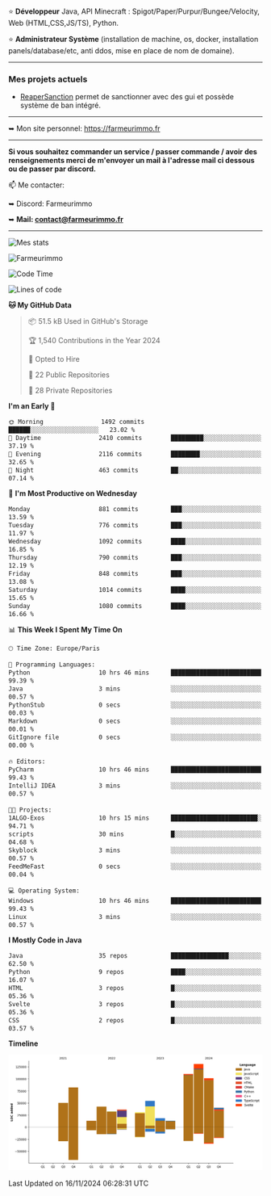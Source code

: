 ⭐ **Développeur** Java, API Minecraft : Spigot/Paper/Purpur/Bungee/Velocity, Web (HTML,CSS,JS/TS), Python.

⭐ **Administrateur Système** (installation de machine, os, docker, installation panels/database/etc, anti ddos, mise en place de nom de domaine).

---

### Mes projets actuels
- [ReaperSanction](https://www.spigotmc.org/resources/reapersanction.89580/) permet de sanctionner avec des gui et possède système de ban intégré.

---

➥ Mon site personnel: https://farmeurimmo.fr

---

**Si vous souhaitez commander un service / passer commande / avoir des renseignements merci de m'envoyer un mail à l'adresse mail ci dessous ou de passer par discord.**

📫 Me contacter:
 
   ➥ Discord: Farmeurimmo
   
   ➥ **Mail: contact@farmeurimmo.fr**

---

![Mes stats](https://github-readme-stats.farmeurimmo.fr/api?username=Farmeurimmo&count_private=true&show_icons=true&theme=radical)

<img src="https://komarev.com/ghpvc/?username=Farmeurimmo" alt="Farmeurimmo" />

<!--START_SECTION:waka-->
![Code Time](http://img.shields.io/badge/Code%20Time-1%2C665%20hrs%2017%20mins-blue)

![Lines of code](https://img.shields.io/badge/From%20Hello%20World%20I%27ve%20Written-757.6%20thousand%20lines%20of%20code-blue)

**🐱 My GitHub Data** 

> 📦 51.5 kB Used in GitHub's Storage 
 > 
> 🏆 1,540 Contributions in the Year 2024
 > 
> 💼 Opted to Hire
 > 
> 📜 22 Public Repositories 
 > 
> 🔑 28 Private Repositories 
 > 
**I'm an Early 🐤** 

```text
🌞 Morning                1492 commits        ██████░░░░░░░░░░░░░░░░░░░   23.02 % 
🌆 Daytime                2410 commits        █████████░░░░░░░░░░░░░░░░   37.19 % 
🌃 Evening                2116 commits        ████████░░░░░░░░░░░░░░░░░   32.65 % 
🌙 Night                  463 commits         ██░░░░░░░░░░░░░░░░░░░░░░░   07.14 % 
```
📅 **I'm Most Productive on Wednesday** 

```text
Monday                   881 commits         ███░░░░░░░░░░░░░░░░░░░░░░   13.59 % 
Tuesday                  776 commits         ███░░░░░░░░░░░░░░░░░░░░░░   11.97 % 
Wednesday                1092 commits        ████░░░░░░░░░░░░░░░░░░░░░   16.85 % 
Thursday                 790 commits         ███░░░░░░░░░░░░░░░░░░░░░░   12.19 % 
Friday                   848 commits         ███░░░░░░░░░░░░░░░░░░░░░░   13.08 % 
Saturday                 1014 commits        ████░░░░░░░░░░░░░░░░░░░░░   15.65 % 
Sunday                   1080 commits        ████░░░░░░░░░░░░░░░░░░░░░   16.66 % 
```


📊 **This Week I Spent My Time On** 

```text
🕑︎ Time Zone: Europe/Paris

💬 Programming Languages: 
Python                   10 hrs 46 mins      █████████████████████████   99.39 % 
Java                     3 mins              ░░░░░░░░░░░░░░░░░░░░░░░░░   00.57 % 
PythonStub               0 secs              ░░░░░░░░░░░░░░░░░░░░░░░░░   00.03 % 
Markdown                 0 secs              ░░░░░░░░░░░░░░░░░░░░░░░░░   00.01 % 
GitIgnore file           0 secs              ░░░░░░░░░░░░░░░░░░░░░░░░░   00.00 % 

🔥 Editors: 
PyCharm                  10 hrs 46 mins      █████████████████████████   99.43 % 
IntelliJ IDEA            3 mins              ░░░░░░░░░░░░░░░░░░░░░░░░░   00.57 % 

🐱‍💻 Projects: 
1ALGO-Exos               10 hrs 15 mins      ████████████████████████░   94.71 % 
scripts                  30 mins             █░░░░░░░░░░░░░░░░░░░░░░░░   04.68 % 
Skyblock                 3 mins              ░░░░░░░░░░░░░░░░░░░░░░░░░   00.57 % 
FeedMeFast               0 secs              ░░░░░░░░░░░░░░░░░░░░░░░░░   00.04 % 

💻 Operating System: 
Windows                  10 hrs 46 mins      █████████████████████████   99.43 % 
Linux                    3 mins              ░░░░░░░░░░░░░░░░░░░░░░░░░   00.57 % 
```

**I Mostly Code in Java** 

```text
Java                     35 repos            ████████████████░░░░░░░░░   62.50 % 
Python                   9 repos             ████░░░░░░░░░░░░░░░░░░░░░   16.07 % 
HTML                     3 repos             █░░░░░░░░░░░░░░░░░░░░░░░░   05.36 % 
Svelte                   3 repos             █░░░░░░░░░░░░░░░░░░░░░░░░   05.36 % 
CSS                      2 repos             █░░░░░░░░░░░░░░░░░░░░░░░░   03.57 % 
```



**Timeline**

![Lines of Code chart](https://raw.githubusercontent.com/Farmeurimmo/Farmeurimmo/main/assets/bar_graph.png)


 Last Updated on 16/11/2024 06:28:31 UTC
<!--END_SECTION:waka-->

